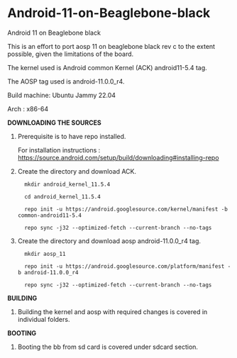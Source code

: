 # Android-11-on-Beaglebone-black
Android 11 on Beaglebone black

This is an effort to port aosp 11 on beaglebone black rev c to the extent possible,
given the limitations of the board.

The kernel used is Android common Kernel (ACK) android11-5.4 tag.

The AOSP tag used is android-11.0.0_r4.

Build machine: Ubuntu Jammy 22.04

Arch : x86-64


**DOWNLOADING THE SOURCES**

1. Prerequisite is to have repo installed.

   For installation instructions : https://source.android.com/setup/build/downloading#installing-repo
   
4. Create the directory and download ACK.

         mkdir android_kernel_11.5.4
     
         cd android_kernel_11.5.4

         repo init -u https://android.googlesource.com/kernel/manifest -b common-android11-5.4

         repo sync -j32 --optimized-fetch --current-branch --no-tags

7. Create the directory and download aosp android-11.0.0_r4 tag.

         mkdir aosp_11
   
         repo init -u https://android.googlesource.com/platform/manifest -b android-11.0.0_r4

         repo sync -j32 --optimized-fetch --current-branch --no-tags



**BUILDING**
1. Building the kernel and aosp with required changes is covered in individual folders.



**BOOTING**
1. Booting the bb from sd card is covered under sdcard section.



    
